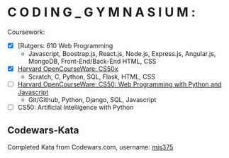 # C O D I N G _ G Y M N A S I U M :
Coursework:
- [x] [Rutgers: 610 Web Programming
  - Javascript, Boostrap.js, React.js, Node.js, Express.js, Angular.js, MongoDB, Front-End/Back-End HTML, CSS
- [x] [Harvard OpenCourseWare: CS50x](https://cs50.harvard.edu/x/2020/)
  - Scratch, C, Python, SQL, Flask, HTML, CSS
- [ ] [Harvard OpenCourseWare: CS50: Web Programming with Python and Javascript](https://cs50.harvard.edu/web/2020/)
  - Git/Github, Python, Django, SQL, Javascript
- [ ] CS50: Artificial Intelligence with Python

## Codewars-Kata
Completed Kata from Codewars.com, username: [mjs375](https://www.codewars.com/users/mjs375)
